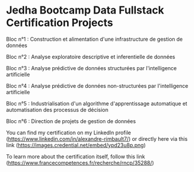 # Jedha Bootcamp Data Fullstack Certification Projects

Bloc n°1 : Construction et alimentation d'une infrastructure de gestion de données

Bloc n°2 : Analyse exploratoire descriptive et inferentielle de données

Bloc n°3 : Analyse prédictive de données structurées par l'intelligence artificielle

Bloc n°4 : Analyse prédictive de données non-structurées par l'intelligence artificielle

Bloc n°5 : Industrialisation d'un algorithme d'apprentissage automatique et automatisation des processus de décision

Bloc n°6 : Direction de projets de gestion de données

You can find my certification on my LinkedIn profile (https://www.linkedin.com/in/alexandre-rimbault7/) or directly here via this link (https://images.credential.net/embed/ypd23u8p.png)

To learn more about the certification itself, follow this link (https://www.francecompetences.fr/recherche/rncp/35288/)
